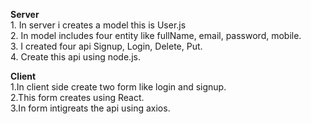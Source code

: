 **Server**  
    1. In server i creates a model this is User.js  
    2. In model  includes four entity like fullName, email, password, mobile.  
    3. I created four api Signup, Login, Delete, Put.  
    4. Create this api using node.js.  

**Client**  
   1.In client side create two form like login and signup.  
   2.This form creates using React.  
   3.In form intigreats the api using axios.  
